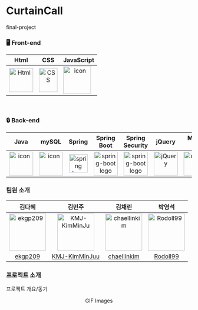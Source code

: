 # CurtainCall
final-project

### <span style=""> 🖥 **Front-end** </span>
| Html | CSS | JavaScript | 
| :---: | :---: | :---: |
| <img alt="Html" src ="https://upload.wikimedia.org/wikipedia/commons/thumb/6/61/HTML5_logo_and_wordmark.svg/440px-HTML5_logo_and_wordmark.svg.png" width="65" height="65" /> | <div style="display: flex; align-items: flex-start;"><img src="https://user-images.githubusercontent.com/111227745/210204643-4c3d065c-59ec-481d-ac13-cea795730835.png" alt="CSS" width="50" height="65" /></div> | <div style="display: flex; align-items: flex-start;"><img src="https://techstack-generator.vercel.app/js-icon.svg" alt="icon" width="75" height="75" /></div> |
<br/>

### <span style="">🔒  **Back-end** </span>
| Java | mySQL | Spring | Spring<br>Boot |Spring<br/>Security | jQuery |Maria DB|
| :---: | :---: | :---: | :---: | :---:| :---:| :---:|
| <div style="display: flex; align-items: flex-start;"><img src="https://techstack-generator.vercel.app/java-icon.svg" alt="icon" width="65" height="65" /></div> | <div style="display: flex; align-items: flex-start;"><img src="https://techstack-generator.vercel.app/mysql-icon.svg" alt="icon" width="65" height="65" /></div> | <img alt="spring logo" src="https://www.vectorlogo.zone/logos/springio/springio-icon.svg" height="50" width="50" > | <img alt="spring-boot logo" src="https://t1.daumcdn.net/cfile/tistory/27034D4F58E660F616" width="65" height="65" > | <img alt="spring-boot logo" src="https://blog.kakaocdn.net/dn/dIQDQP/btqZ09ESd8T/0ibqtotW52OaJS8HznXDQK/img.png" width="65" height="65" >| <img alt="jQuery" src="https://simpleicons.org/icons/jquery.svg" width="65" height="65"> |  <img alt="mariaDB" src="https://simpleicons.org/icons/mariadbfoundation.svg" width="65" height="65">

### <span style=""> **팀원 소개** </span>
|김다혜|김민주|김채린|박영석|
|:-:|:-:|:-:|:-:|
|<img src="https://avatars.githubusercontent.com/u/49385606?v=4" alt="ekgp209" width="100" height="100">|<img src="https://avatars.githubusercontent.com/u/94983600?v=4" alt="KMJ-KimMinJu" width="100" height="100">|<img src="https://avatars.githubusercontent.com/u/91306706?v=4" alt="chaellinkim" width="100" height="100">|<img src="https://avatars.githubusercontent.com/u/117357510?v=4" alt="Rodoll99" width="100" height="100">|
|[ekgp209](https://github.com/ekgp209)|[KMJ-KimMinJuu](https://github.com/KMJ-KimMinJu)|[chaellinkim](https://github.com/chaellinkim)|[Rodoll99](https://github.com/Rodoll99)|

### <span style=""> **프로젝트 소개** </span>
<p align="justify">
프로젝트 개요/동기
</p>

<p align="center">
GIF Images
</p>

<br>
